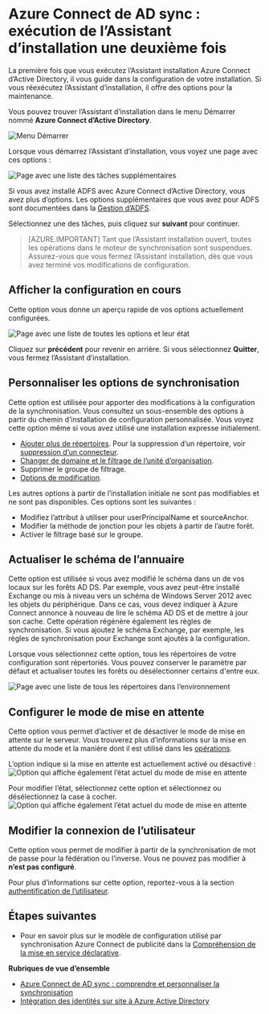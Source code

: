 <properties
    pageTitle="Azure Connect de AD sync : exécution de l’Assistant d’installation une deuxième fois | Microsoft Azure"
    description="Explique le fonctionne de l’Assistant installation de la deuxième fois que vous exécutez."
    keywords="L’Assistant d’installation Azure Connect d’Active Directory vous permet de configurer les paramètres de maintenance la deuxième fois que vous l’exécutez"
    services="active-directory"
    documentationCenter=""
    authors="andkjell"
    manager="femila"
    editor=""/>

<tags
    ms.service="active-directory"
    ms.workload="identity"
    ms.tgt_pltfrm="na"
    ms.devlang="na"
    ms.topic="article"
    ms.date="08/31/2016"
    ms.author="billmath"/>


# <a name="azure-ad-connect-sync-running-the-installation-wizard-a-second-time"></a>Azure Connect de AD sync : exécution de l’Assistant d’installation une deuxième fois
La première fois que vous exécutez l’Assistant installation Azure Connect d’Active Directory, il vous guide dans la configuration de votre installation. Si vous réexécutez l’Assistant d’installation, il offre des options pour la maintenance.

Vous pouvez trouver l’Assistant d’installation dans le menu Démarrer nommé **Azure Connect d’Active Directory**.

![Menu Démarrer](./media/active-directory-aadconnectsync-installation-wizard/startmenu.png)

Lorsque vous démarrez l’Assistant d’installation, vous voyez une page avec ces options :

![Page avec une liste des tâches supplémentaires](./media/active-directory-aadconnectsync-installation-wizard/additionaltasks.png)

Si vous avez installé ADFS avec Azure Connect d’Active Directory, vous avez plus d’options. Les options supplémentaires que vous avez pour ADFS sont documentées dans la [Gestion d’ADFS](active-directory-aadconnect-federation-management.md#ad-fs-management).

Sélectionnez une des tâches, puis cliquez sur **suivant** pour continuer.

> [AZURE.IMPORTANT] Tant que l’Assistant installation ouvert, toutes les opérations dans le moteur de synchronisation sont suspendues. Assurez-vous que vous fermez l’Assistant installation, dès que vous avez terminé vos modifications de configuration.

## <a name="view-current-configuration"></a>Afficher la configuration en cours
Cette option vous donne un aperçu rapide de vos options actuellement configurées.

![Page avec une liste de toutes les options et leur état](./media/active-directory-aadconnectsync-installation-wizard/viewconfig.png)

Cliquez sur **précédent** pour revenir en arrière. Si vous sélectionnez **Quitter**, vous fermez l’Assistant d’installation.

## <a name="customize-synchronization-options"></a>Personnaliser les options de synchronisation
Cette option est utilisée pour apporter des modifications à la configuration de la synchronisation. Vous consultez un sous-ensemble des options à partir du chemin d’installation de configuration personnalisée. Vous voyez cette option même si vous avez utilisé une installation expresse initialement.

- [Ajouter plus de répertoires](active-directory-aadconnect-get-started-custom.md#connect-your-directories). Pour la suppression d’un répertoire, voir [suppression d’un connecteur](active-directory-aadconnectsync-service-manager-ui-connectors.md#delete).
- [Changer de domaine et le filtrage de l’unité d’organisation](active-directory-aadconnect-get-started-custom.md#domain-and-ou-filtering).
- Supprimer le groupe de filtrage.
- [Options de modification](active-directory-aadconnect-get-started-custom.md#optional-features).

Les autres options à partir de l’installation initiale ne sont pas modifiables et ne sont pas disponibles. Ces options sont les suivantes :

- Modifiez l’attribut à utiliser pour userPrincipalName et sourceAnchor.
- Modifier la méthode de jonction pour les objets à partir de l’autre forêt.
- Activer le filtrage basé sur le groupe.

## <a name="refresh-directory-schema"></a>Actualiser le schéma de l’annuaire
Cette option est utilisée si vous avez modifié le schéma dans un de vos locaux sur les forêts AD DS. Par exemple, vous avez peut-être installé Exchange ou mis à niveau vers un schéma de Windows Server 2012 avec les objets du périphérique. Dans ce cas, vous devez indiquer à Azure Connect annonce à nouveau de lire le schéma AD DS et de mettre à jour son cache. Cette opération régénère également les règles de synchronisation. Si vous ajoutez le schéma Exchange, par exemple, les règles de synchronisation pour Exchange sont ajoutés à la configuration.

Lorsque vous sélectionnez cette option, tous les répertoires de votre configuration sont répertoriés. Vous pouvez conserver le paramètre par défaut et actualiser toutes les forêts ou désélectionner certains d'entre eux.

![Page avec une liste de tous les répertoires dans l’environnement](./media/active-directory-aadconnectsync-installation-wizard/refreshschema.png)

## <a name="configure-staging-mode"></a>Configurer le mode de mise en attente
Cette option vous permet d’activer et de désactiver le mode de mise en attente sur le serveur. Vous trouverez plus d’informations sur la mise en attente du mode et la manière dont il est utilisé dans les [opérations](active-directory-aadconnectsync-operations.md#staging-mode).

L’option indique si la mise en attente est actuellement activé ou désactivé :  
![Option qui affiche également l’état actuel du mode de mise en attente](./media/active-directory-aadconnectsync-installation-wizard/stagingmodecurrentstate.png)

Pour modifier l’état, sélectionnez cette option et sélectionnez ou désélectionnez la case à cocher.  
![Option qui affiche également l’état actuel du mode de mise en attente](./media/active-directory-aadconnectsync-installation-wizard/stagingmodeenable.png)

## <a name="change-user-sign-in"></a>Modifier la connexion de l’utilisateur
Cette option vous permet de modifier à partir de la synchronisation de mot de passe pour la fédération ou l’inverse. Vous ne pouvez pas modifier à **n’est pas configuré**.

Pour plus d’informations sur cette option, reportez-vous à la section [authentification de l’utilisateur](active-directory-aadconnect-user-signin.md#changing-user-sign-in-method).

## <a name="next-steps"></a>Étapes suivantes

- Pour en savoir plus sur le modèle de configuration utilisé par synchronisation Azure Connect de publicité dans la [Compréhension de la mise en service déclarative](active-directory-aadconnectsync-understanding-declarative-provisioning.md).

**Rubriques de vue d’ensemble**

- [Azure Connect de AD sync : comprendre et personnaliser la synchronisation](active-directory-aadconnectsync-whatis.md)
- [Intégration des identités sur site à Azure Active Directory](active-directory-aadconnect.md)
